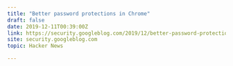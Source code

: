 ```yaml
---
title: "Better password protections in Chrome"
draft: false
date: 2019-12-11T00:39:00Z
link: https://security.googleblog.com/2019/12/better-password-protections-in-chrome.html?utm_medium=RSS&utm_source=hune
site: security.googleblog.com
topic: Hacker News  

---
```

